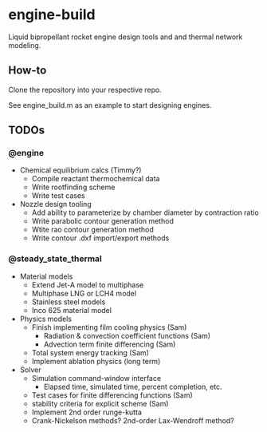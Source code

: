 # engine-build
Liquid bipropellant rocket engine design tools and and thermal network modeling.

## How-to
Clone the repository into your respective repo. 

See engine_build.m as an example to start designing engines.

## TODOs

### @engine
* Chemical equilibrium calcs (Timmy?)
  * Compile reactant thermochemical data
  * Write rootfinding scheme
  * Write test cases
* Nozzle design tooling
  * Add ability to parameterize by chamber diameter by contraction ratio
  * Write parabolic contour generation method
  * Wtite rao contour generation method
  * Write contour .dxf import/export methods
 
### @steady_state_thermal
* Material models
  * Extend Jet-A model to multiphase
  * Multiphase LNG or LCH4 model
  * Stainless steel models
  * Inco 625 material model
* Physics models
  * Finish implementing film cooling physics (Sam)
    * Radiation & convection coefficient functions (Sam)
    * Advection term finite differencing (Sam)
  * Total system energy tracking (Sam)
  * Implement ablation physics (long term)
* Solver 
  * Simulation command-window interface
    * Elapsed time, simulated time, percent completion, etc.
  * Test cases for finite differencing functions (Sam)
  * stability criteria for explicit scheme (Sam)
  * Implement 2nd order runge-kutta
  * Crank-Nickelson methods? 2nd-order Lax-Wendroff method?




